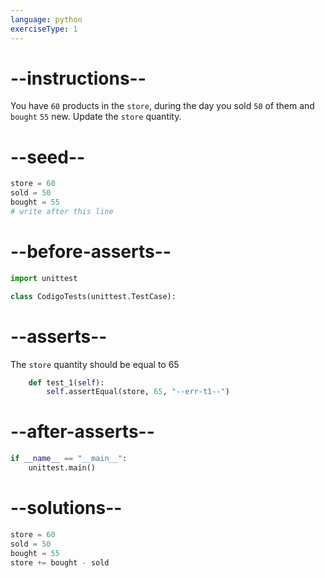 ```yaml
---
language: python
exerciseType: 1
---
```


# --instructions--

You have `60` products in the `store`, during the day you sold `50` of them and `bought` `55` new.
Update the `store` quantity.

# --seed--

```python
store = 60
sold = 50
bought = 55
# write after this line
```

# --before-asserts--

```python
import unittest

class CodigoTests(unittest.TestCase):
```

# --asserts--

The `store` quantity should be equal to 65

```python
    def test_1(self):
        self.assertEqual(store, 65, "--err-t1--")
```

# --after-asserts--

```python
if __name__ == "__main__":
    unittest.main()
```

# --solutions--

```python
store = 60
sold = 50
bought = 55
store += bought - sold
```
